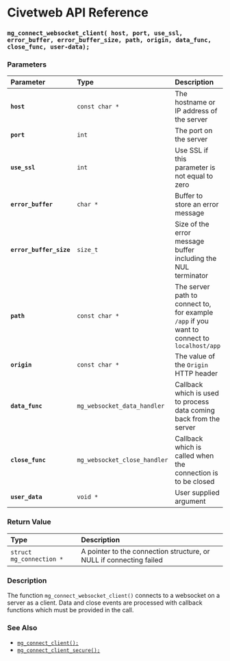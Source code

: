 # Civetweb API Reference

### `mg_connect_websocket_client( host, port, use_ssl, error_buffer, error_buffer_size, path, origin, data_func, close_func, user-data);`

### Parameters

| Parameter | Type | Description |
| :--- | :--- | :--- |
|**`host`**|`const char *`|The hostname or IP address of the server|
|**`port`**|`int`|The port on the server|
|**`use_ssl`**|`int`|Use SSL if this parameter is not equal to zero|
|**`error_buffer`**|`char *`|Buffer to store an error message|
|**`error_buffer_size`**|`size_t`|Size of the error message buffer including the NUL terminator|
|**`path`**|`const char *`|The server path to connect to, for example `/app` if you want to connect to `localhost/app`|
|**`origin`**|`const char *`|The value of the `Origin` HTTP header|
|**`data_func`**|`mg_websocket_data_handler`|Callback which is used to process data coming back from the server|
|**`close_func`**|`mg_websocket_close_handler`|Callback which is called when the connection is to be closed|
|**`user_data`**|`void *`|User supplied argument|

### Return Value

| Type | Description |
| :--- | :--- |
|`struct mg_connection *`|A pointer to the connection structure, or NULL if connecting failed|

### Description

The function `mg_connect_websocket_client()` connects to a websocket on a server as a client.
Data and close events are processed with callback functions which must be provided in the
call.

### See Also

* [`mg_connect_client();`](mg_connect_client.md)
* [`mg_connect_client_secure();`](mg_connect_client_secure.md)

